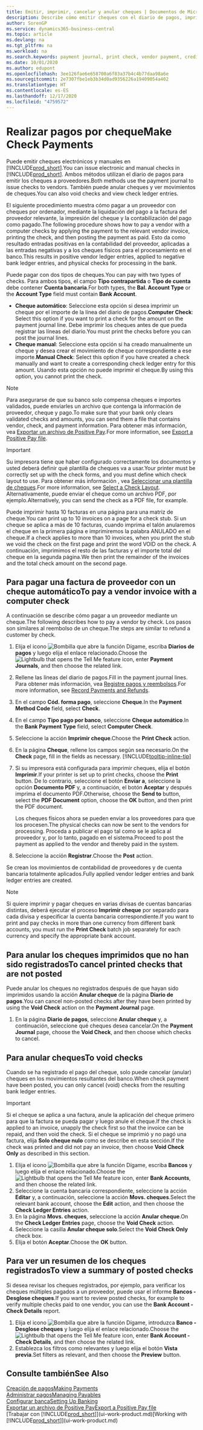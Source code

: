 ```yaml
---
title: Emitir, imprimir, cancelar y anular cheques | Documentos de Microsoft
description: Describe cómo emitir cheques con el diario de pagos, imprimir cheques y anular o ver movimientos de cheques en Business Central.
author: SorenGP
ms.service: dynamics365-business-central
ms.topic: article
ms.devlang: na
ms.tgt_pltfrm: na
ms.workload: na
ms.search.keywords: payment journal, print check, vendor payment, creditor, debt, balance due, AP
ms.date: 10/01/2020
ms.author: edupont
ms.openlocfilehash: 3ee126fae6e658700a6f83a37b4c4b77daa98a6e
ms.sourcegitcommit: 2e7307fbe1eb3b34d0ad9356226a19409054a402
ms.translationtype: HT
ms.contentlocale: es-ES
ms.lasthandoff: 12/17/2020
ms.locfileid: "4759572"
---
```

# <a name="make-check-payments"></a><span data-ttu-id="624e5-103">Realizar pagos por cheque</span><span class="sxs-lookup"><span data-stu-id="624e5-103">Make Check Payments</span></span>

<span data-ttu-id="624e5-104">Puede emitir cheques electrónicos y manuales en [!INCLUDE[prod_short](includes/prod_short.md)].</span><span class="sxs-lookup"><span data-stu-id="624e5-104">You can issue electronic and manual checks in [!INCLUDE[prod_short](includes/prod_short.md)].</span></span> <span data-ttu-id="624e5-105">Ambos métodos utilizan el diario de pagos para emitir los cheques a proveedores.</span><span class="sxs-lookup"><span data-stu-id="624e5-105">Both methods use the payment journal to issue checks to vendors.</span></span> <span data-ttu-id="624e5-106">También puede anular cheques y ver movimientos de cheques.</span><span class="sxs-lookup"><span data-stu-id="624e5-106">You can also void checks and view check ledger entries.</span></span>

<span data-ttu-id="624e5-107">El siguiente procedimiento muestra cómo pagar a un proveedor con cheques por ordenador, mediante la liquidación del pago a la factura del proveedor relevante, la impresión del cheque y la contabilización del pago como pagado.</span><span class="sxs-lookup"><span data-stu-id="624e5-107">The following procedure shows how to pay a vendor with a computer checks by applying the payment to the relevant vendor invoice, printing the check, and then posting the payment as paid.</span></span> <span data-ttu-id="624e5-108">Esto da como resultado entradas positivas en la contabilidad del proveedor, aplicadas a las entradas negativas y a los cheques físicos para el procesamiento en el banco.</span><span class="sxs-lookup"><span data-stu-id="624e5-108">This results in positive vendor ledger entries, applied to negative bank ledger entries, and physical checks for processing in the bank.</span></span>

<span data-ttu-id="624e5-109">Puede pagar con dos tipos de cheques.</span><span class="sxs-lookup"><span data-stu-id="624e5-109">You can pay with two types of checks.</span></span> <span data-ttu-id="624e5-110">Para ambos tipos, el campo **Tipo contrapartida** o **Tipo de cuenta** debe contener **Cuenta bancaria**.</span><span class="sxs-lookup"><span data-stu-id="624e5-110">For both types, the **Bal. Account Type** or the **Account Type** field must contain **Bank Account**.</span></span>

- <span data-ttu-id="624e5-111">**Cheque automático**: Seleccione esta opción si desea imprimir un cheque por el importe de la línea del diario de pagos.</span><span class="sxs-lookup"><span data-stu-id="624e5-111">**Computer Check**: Select this option if you want to print a check for the amount on the payment journal line.</span></span> <span data-ttu-id="624e5-112">Debe imprimir los cheques antes de que pueda registrar las líneas del diario.</span><span class="sxs-lookup"><span data-stu-id="624e5-112">You must print the checks before you can post the journal lines.</span></span>
- <span data-ttu-id="624e5-113">**Cheque manual**: Seleccione esta opción si ha creado manualmente un cheque y desea crear el movimiento de cheque correspondiente a ese importe.</span><span class="sxs-lookup"><span data-stu-id="624e5-113">**Manual Check**: Select this option if you have created a check manually and want to create a corresponding check ledger entry for this amount.</span></span> <span data-ttu-id="624e5-114">Usando esta opción no puede imprimir el cheque.</span><span class="sxs-lookup"><span data-stu-id="624e5-114">By using this option, you cannot print the check.</span></span>

> [!NOTE]  
> <span data-ttu-id="624e5-115">Para asegurarse de que su banco solo compensa cheques e importes validados, puede enviarles un archivo que contenga la información de proveedor, cheque y pago.</span><span class="sxs-lookup"><span data-stu-id="624e5-115">To make sure that your bank only clears validated checks and amounts, you can send them a file that contains vendor, check, and payment information.</span></span> <span data-ttu-id="624e5-116">Para obtener más información, vea [Exportar un archivo de Positive Pay](finance-how-positive-pay.md).</span><span class="sxs-lookup"><span data-stu-id="624e5-116">For more information, see [Export a Positive Pay file](finance-how-positive-pay.md).</span></span>

> [!IMPORTANT]
> <span data-ttu-id="624e5-117">Su impresora tiene que haber configurado correctamente los documentos y usted deberá definir qué plantilla de cheques va a usar.</span><span class="sxs-lookup"><span data-stu-id="624e5-117">Your printer must be correctly set up with the check forms, and you must define which check layout to use.</span></span> <span data-ttu-id="624e5-118">Para obtener más información , vea [Seleccionar una plantilla de cheques](finance-how-define-check-layouts.md).</span><span class="sxs-lookup"><span data-stu-id="624e5-118">For more information, see [Select a Check Layout](finance-how-define-check-layouts.md).</span></span> <span data-ttu-id="624e5-119">Alternativamente, puede enviar el cheque como un archivo PDF, por ejemplo.</span><span class="sxs-lookup"><span data-stu-id="624e5-119">Alternatively, you can send the check as a PDF file, for example.</span></span>  

<span data-ttu-id="624e5-120">Puede imprimir hasta 10 facturas en una página para una matriz de cheque.</span><span class="sxs-lookup"><span data-stu-id="624e5-120">You can print up to 10 invoices on a page for a check stub.</span></span> <span data-ttu-id="624e5-121">Si un cheque se aplica a más de 10 facturas, cuando imprima el talón anularemos el cheque en la primera página e imprimiremos la palabra ANULADO en el cheque.</span><span class="sxs-lookup"><span data-stu-id="624e5-121">If a check applies to more than 10 invoices, when you print the stub we void the check on the first page and print the word VOID on the check.</span></span> <span data-ttu-id="624e5-122">A continuación, imprimimos el resto de las facturas y el importe total del cheque en la segunda página.</span><span class="sxs-lookup"><span data-stu-id="624e5-122">We then print the remainder of the invoices and the total check amount on the second page.</span></span>

## <a name="to-pay-a-vendor-invoice-with-a-computer-check"></a><span data-ttu-id="624e5-123">Para pagar una factura de proveedor con un cheque automático</span><span class="sxs-lookup"><span data-stu-id="624e5-123">To pay a vendor invoice with a computer check</span></span>
<span data-ttu-id="624e5-124">A continuación se describe cómo pagar a un proveedor mediante un cheque.</span><span class="sxs-lookup"><span data-stu-id="624e5-124">The following describes how to pay a vendor by check.</span></span> <span data-ttu-id="624e5-125">Los pasos son similares al reembolso de un cheque.</span><span class="sxs-lookup"><span data-stu-id="624e5-125">The steps are similar to refund a customer by check.</span></span>

1. <span data-ttu-id="624e5-126">Elija el icono ![Bombilla que abre la función Dígame](media/ui-search/search_small.png "Dígame qué desea hacer"), escriba **Diarios de pagos** y luego elija el enlace relacionado.</span><span class="sxs-lookup"><span data-stu-id="624e5-126">Choose the ![Lightbulb that opens the Tell Me feature](media/ui-search/search_small.png "Tell me what you want to do") icon, enter **Payment Journals**, and then choose the related link.</span></span>
2. <span data-ttu-id="624e5-127">Rellene las líneas del diario de pagos.</span><span class="sxs-lookup"><span data-stu-id="624e5-127">Fill in the payment journal lines.</span></span> <span data-ttu-id="624e5-128">Para obtener más información, vea [Registre pagos y reembolsos](payables-how-post-payments-refunds.md).</span><span class="sxs-lookup"><span data-stu-id="624e5-128">For more information, see [Record Payments and Refunds](payables-how-post-payments-refunds.md).</span></span>
3. <span data-ttu-id="624e5-129">En el campo **Cód. forma pago**, seleccione **Cheque**.</span><span class="sxs-lookup"><span data-stu-id="624e5-129">In the **Payment Method Code** field, select **Check**.</span></span>
4. <span data-ttu-id="624e5-130">En el campo **Tipo pago por banco**, seleccione **Cheque automático**.</span><span class="sxs-lookup"><span data-stu-id="624e5-130">In the **Bank Payment Type** field, select **Computer Check**.</span></span>
5. <span data-ttu-id="624e5-131">Seleccione la acción **Imprimir cheque**.</span><span class="sxs-lookup"><span data-stu-id="624e5-131">Choose the **Print Check** action.</span></span>
6. <span data-ttu-id="624e5-132">En la página **Cheque**, rellene los campos según sea necesario.</span><span class="sxs-lookup"><span data-stu-id="624e5-132">On the **Check** page, fill in the fields as necessary.</span></span> [!INCLUDE[tooltip-inline-tip](includes/tooltip-inline-tip_md.md)]
7. <span data-ttu-id="624e5-133">Si su impresora está configurada para imprimir cheques, elija el botón **Imprimir**.</span><span class="sxs-lookup"><span data-stu-id="624e5-133">If your printer is set up to print checks, choose the **Print** button.</span></span> <span data-ttu-id="624e5-134">De lo contrario, seleccione el botón **Enviar a**, seleccione la opción **Documento PDF** y, a continuación, el botón **Aceptar** y después imprima el documento PDF.</span><span class="sxs-lookup"><span data-stu-id="624e5-134">Otherwise, choose the **Send to** button, select the **PDF Document** option, choose the **OK** button, and then print the PDF document.</span></span>

    <span data-ttu-id="624e5-135">Los cheques físicos ahora se pueden enviar a los proveedores para que los procesen.</span><span class="sxs-lookup"><span data-stu-id="624e5-135">The physical checks can now be sent to the vendors for processing.</span></span> <span data-ttu-id="624e5-136">Proceda a publicar el pago tal como se le aplica al proveedor y, por lo tanto, pagado en el sistema.</span><span class="sxs-lookup"><span data-stu-id="624e5-136">Proceed to post the payment as applied to the vendor and thereby paid in the system.</span></span>
8. <span data-ttu-id="624e5-137">Seleccione la acción **Registrar**.</span><span class="sxs-lookup"><span data-stu-id="624e5-137">Choose the **Post** action.</span></span>

<span data-ttu-id="624e5-138">Se crean los movimientos de contabilidad de proveedores y de cuenta bancaria totalmente aplicados.</span><span class="sxs-lookup"><span data-stu-id="624e5-138">Fully applied vendor ledger entries and bank ledger entries are created.</span></span>

> [!NOTE]  
> <span data-ttu-id="624e5-139">Si quiere imprimir y pagar cheques en varias divisas de cuentas bancarias distintas, deberá ejecutar el proceso **Imprimir cheque** por separado para cada divisa y especificar la cuenta bancaria correspondiente.</span><span class="sxs-lookup"><span data-stu-id="624e5-139">If you want to print and pay checks in more than one currency from different bank accounts, you must run the **Print Check** batch job separately for each currency and specify the appropriate bank account.</span></span>

## <a name="to-cancel-printed-checks-that-are-not-posted"></a><span data-ttu-id="624e5-140">Para anular los cheques imprimidos que no han sido registrados</span><span class="sxs-lookup"><span data-stu-id="624e5-140">To cancel printed checks that are not posted</span></span>
<span data-ttu-id="624e5-141">Puede anular los cheques no registrados después de que hayan sido imprimidos usando la acción **Anular cheque** de la página **Diario de pagos**.</span><span class="sxs-lookup"><span data-stu-id="624e5-141">You can cancel non-posted checks after they have been printed by using the **Void Check** action on the **Payment Journal** page.</span></span>

1. <span data-ttu-id="624e5-142">En la página **Diario de pagos**, seleccione **Anular cheque** y, a continuación, seleccione qué cheques desea cancelar.</span><span class="sxs-lookup"><span data-stu-id="624e5-142">On the **Payment Journal** page, choose the **Void Check**, and then choose which checks to cancel.</span></span>

## <a name="to-void-checks"></a><span data-ttu-id="624e5-143">Para anular cheques</span><span class="sxs-lookup"><span data-stu-id="624e5-143">To void checks</span></span>

<span data-ttu-id="624e5-144">Cuando se ha registrado el pago del cheque, solo puede cancelar (anular) cheques en los movimientos resultantes del banco.</span><span class="sxs-lookup"><span data-stu-id="624e5-144">When check payment have been posted, you can only cancel (void) checks from the resulting bank ledger entries.</span></span>

> [!IMPORTANT]
> <span data-ttu-id="624e5-145">Si el cheque se aplica a una factura, anule la aplicación del cheque primero para que la factura se pueda pagar y luego anule el cheque.</span><span class="sxs-lookup"><span data-stu-id="624e5-145">If the check is applied to an invoice, unapply the check first so that the invoice can be repaid, and then void the check.</span></span> <span data-ttu-id="624e5-146">Si el cheque se imprimió y no pagó una factura, elija **Solo cheque nulo** como se describe en esta sección.</span><span class="sxs-lookup"><span data-stu-id="624e5-146">If the check was printed and did not pay an invoice, then choose **Void Check Only** as described in this section.</span></span>

1. <span data-ttu-id="624e5-147">Elija el icono ![Bombilla que abre la función Dígame](media/ui-search/search_small.png "Dígame qué desea hacer"), escriba **Bancos** y luego elija el enlace relacionado.</span><span class="sxs-lookup"><span data-stu-id="624e5-147">Choose the ![Lightbulb that opens the Tell Me feature](media/ui-search/search_small.png "Tell me what you want to do") icon, enter **Bank Accounts**, and then choose the related link.</span></span>
2. <span data-ttu-id="624e5-148">Seleccione la cuenta bancaria correspondiente, seleccione la acción **Editar** y, a continuación, seleccione la acción **Movs. cheques**.</span><span class="sxs-lookup"><span data-stu-id="624e5-148">Select the relevant bank account, choose the **Edit** action, and then choose the **Check Ledger Entries** action.</span></span>
3. <span data-ttu-id="624e5-149">En la página **Movs. cheques**, seleccione la acción **Anular cheque**.</span><span class="sxs-lookup"><span data-stu-id="624e5-149">On the **Check Ledger Entries** page, choose the **Void Check** action.</span></span>
4. <span data-ttu-id="624e5-150">Seleccione la casilla **Anular cheque solo**.</span><span class="sxs-lookup"><span data-stu-id="624e5-150">Select the **Void Check Only** check box.</span></span>
5. <span data-ttu-id="624e5-151">Elija el botón **Aceptar**.</span><span class="sxs-lookup"><span data-stu-id="624e5-151">Choose the **OK** button.</span></span>

## <a name="to-view-a-summary-of-posted-checks"></a><span data-ttu-id="624e5-152">Para ver un resumen de los cheques registrados</span><span class="sxs-lookup"><span data-stu-id="624e5-152">To view a summary of posted checks</span></span>
<span data-ttu-id="624e5-153">Si desea revisar los cheques registrados, por ejemplo, para verificar los cheques múltiples pagados a un proveedor, puede usar el informe **Bancos - Desglose cheques**.</span><span class="sxs-lookup"><span data-stu-id="624e5-153">If you want to review posted checks, for example to verify multiple checks paid to one vendor, you can use the **Bank Account - Check Details** report.</span></span>
1. <span data-ttu-id="624e5-154">Elija el icono ![Bombilla que abre la función Dígame](media/ui-search/search_small.png "Dígame qué desea hacer"), introduzca **Banco - Desglose cheques** y luego elija el enlace relacionado.</span><span class="sxs-lookup"><span data-stu-id="624e5-154">Choose the ![Lightbulb that opens the Tell Me feature](media/ui-search/search_small.png "Tell me what you want to do") icon, enter **Bank Account - Check Details**, and then choose the related link.</span></span>
2. <span data-ttu-id="624e5-155">Establezca los filtros como relevantes y luego elija el botón **Vista previa**.</span><span class="sxs-lookup"><span data-stu-id="624e5-155">Set filters as relevant, and then choose the **Preview** button.</span></span>

## <a name="see-also"></a><span data-ttu-id="624e5-156">Consulte también</span><span class="sxs-lookup"><span data-stu-id="624e5-156">See Also</span></span>
[<span data-ttu-id="624e5-157">Creación de pagos</span><span class="sxs-lookup"><span data-stu-id="624e5-157">Making Payments</span></span>](payables-make-payments.md)  
[<span data-ttu-id="624e5-158">Administrar pagos</span><span class="sxs-lookup"><span data-stu-id="624e5-158">Managing Payables</span></span>](payables-manage-payables.md)  
[<span data-ttu-id="624e5-159">Configurar banca</span><span class="sxs-lookup"><span data-stu-id="624e5-159">Setting Up Banking</span></span>](bank-setup-banking.md)  
[<span data-ttu-id="624e5-160">Exportar un archivo de Positive Pay</span><span class="sxs-lookup"><span data-stu-id="624e5-160">Export a Positive Pay file</span></span>](finance-how-positive-pay.md)  
<span data-ttu-id="624e5-161">[Trabajar con [!INCLUDE[prod_short](includes/prod_short.md)]](ui-work-product.md)</span><span class="sxs-lookup"><span data-stu-id="624e5-161">[Working with [!INCLUDE[prod_short](includes/prod_short.md)]](ui-work-product.md)</span></span>  
